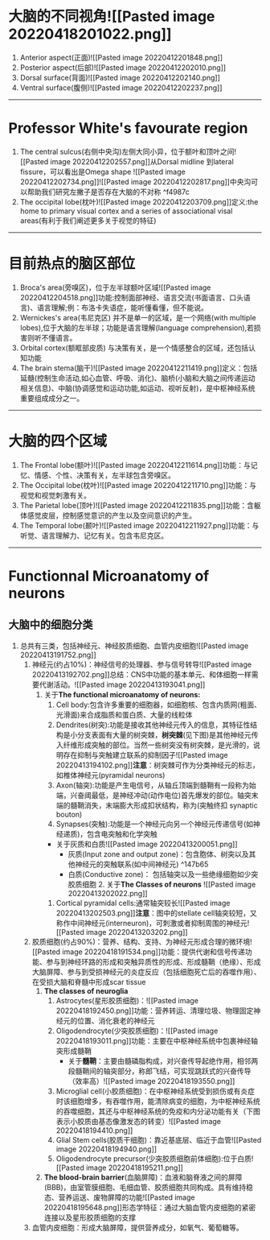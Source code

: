 # 大脑的不同视角![[Pasted image 20220418201022.png]]
1. Anterior aspect(正面)![[Pasted image 20220412201848.png]]
2. Posterior aspect(后部)![[Pasted image 20220412202010.png]]
3. Dorsal surface(背面)![[Pasted image 20220412202140.png]]
4. Ventral surface(腹侧)![[Pasted image 20220412202237.png]]
---

# Professor White's favourate region
1. The central sulcus(右侧中央沟)左侧大同小异，位于额叶和顶叶之间![[Pasted image 20220412202557.png]]从Dorsal midline 到lateral fissure，可以看出是Omega shape ![[Pasted image 20220412202734.png]]![[Pasted image 20220412202817.png]]中央沟可以帮助我们研究左撇子是否存在大脑的不对称 ^f4987c
2. The occipital lobe(枕叶)![[Pasted image 20220412203709.png]]定义:the home to primary visual cortex and a series of associational visal areas(有利于我们阐述更多关于视觉的特征)
---

# 目前热点的脑区部位
1. Broca's area(旁嗅区)，位于左半球额叶区域![[Pasted image 20220412204518.png]]功能:控制面部神经、语言交流(书面语言、口头语言)、语言理解;例：布洛卡失语症，能听懂看懂，但不能说。
1. Wernickes's area(韦尼克区) 并不是单一的区域，是一个网络(with multiple lobes),位于大脑的左半球；功能是语言理解(language comprehension),若损害则听不懂语言。
2. Orbital cortex(额眶部皮质) 与决策有关，是一个情感整合的区域，还包括认知功能
3. The brain stema(脑干)![[Pasted image 20220412211419.png]]定义：包括延髓(控制生命活动,如心血管、呼吸、消化)、脑桥(小脑和大脑之间传递运动相关信息)、中脑(协调感觉和运动功能,如运动、视听反射)，是中枢神经系统重要组成成分之一。
---

# 大脑的四个区域
1. The Frontal lobe(额叶)![[Pasted image 20220412211614.png]]功能：与记忆、情感、个性、决策有关，左半球包含旁嗅区。
3. The Occipital lobe(枕叶)![[Pasted image 20220412211710.png]]功能：与视觉和视觉刺激有关。
4. The Parietal lobe(顶叶)![[Pasted image 20220412211835.png]]功能：含躯体感觉皮层，控制感觉意识的产生以及空间意识的产生。
5. The Temporal lobe(颞叶)![[Pasted image 20220412211927.png]]功能：与听觉、语言理解力、记忆有关。包含韦尼克区。
---

# Functionnal Microanatomy of neurons
## **大脑中的细胞分类**
1. 总共有三类，包括神经元、神经胶质细胞、血管内皮细胞![[Pasted image 20220413191752.png]]
	1.  神经元(约占10%)：神经信号的处理器、参与信号转导![[Pasted image 20220413192702.png]]总结：CNS中功能的基本单元、和体细胞一样需要代谢活动。![[Pasted image 20220413193041.png]]
		1. 关于**The functional microanatomy of neurons:**
			1.   Cell body:包含许多重要的细胞器，如细胞核、包含内质网(粗面、光滑面)来合成脂质和蛋白质、大量的线粒体
			2.  Dendrites(树突):功能是接收其他神经元传入的信息，其特征性结构是小分支表面有大量的树突棘，**树突棘**(见下图)是其他神经元传入纤维形成突触的部位。当然一些树突没有树突棘，是光滑的，说明存在抑制与突触建立联系的抑制因子![[Pasted image 20220413194102.png]]**注意**：树突棘可作为分类神经元的标志，如椎体神经元(pyramidal neurons)
			3.  Axon(轴突):功能是产生电信号，从轴丘顶端到髓鞘有一段称为始端，兴奋阈最低，是神经冲动(动作电位)首先爆发的部位。轴突末端的髓鞘消失，末端膨大形成扣状结构，称为(突触终扣 synaptic bouton)
			4.  Synapses(突触):功能是一个神经元向另一个神经元传递信号(如神经递质)，包含电突触和化学突触 
			*  关于灰质和白质![[Pasted image 20220413200051.png]]
				*  灰质(Input zone and output zone)：包含胞体、树突以及其他神经元的突触联系(如中间神经元) ^147b65
				*  白质(Conductive zone)： 包括轴突以及一些绝缘细胞如少突胶质细胞
       2. 关于**The Classes of neurons** ![[Pasted image 20220413202022.png]]
	       1.  Cortical pyramidal cells:通常轴突较长![[Pasted image 20220413202503.png]]**注意**：图中的stellate cell轴突较短，又称作中间神经元(interneuron)，可刺激或者抑制周围的神经元![[Pasted image 20220413203202.png]]	
	2. 胶质细胞(约占90%)：营养、结构、支持、为神经元形成合理的微环境![[Pasted image 20220418191534.png]]功能：提供代谢和信号传递功能、参与到神经环路的形成和突触异质性的形成、形成髓鞘（绝缘）、形成大脑屏障、参与到受损神经元的炎症反应（包括细胞死亡后的吞噬作用）、在受损大脑和脊髓中形成scar tissue
		1.  **The classes of neuroglia**
			1. Astrocytes(星形胶质细胞)：![[Pasted image 20220418192450.png]]功能：营养转运、清理垃圾、物理固定神经元的位置、消化衰老的神经元
			2. Oligodendrocyte(少突胶质细胞)：![[Pasted image 20220418193011.png]]功能：主要在中枢神经系统中包裹神经轴突形成髓鞘
				* 关于**髓鞘**：主要由髓磷脂构成，对兴奋传导起绝作用，相邻两段髓鞘间的轴突部分，称郎飞结，可实现跳跃式的兴奋传导（效率高）![[Pasted image 20220418193550.png]]
			3. Microglial cell(小胶质细胞)：在中枢神经系统受到损伤或有炎症时该细胞增多，有吞噬作用，能清除病变的细胞，为中枢神经系统的吞噬细胞，其还与中枢神经系统的免疫和内分泌功能有关（下图表示小胶质由基态像激发态的转变）![[Pasted image 20220418194410.png]]
			4. Glial Stem cells(胶质干细胞)：靠近基底层、临近于血管![[Pasted image 20220418194940.png]]
			5. Oligodendrocyte precursor(少突胶质细胞前体细胞):位于白质![[Pasted image 20220418195211.png]]
		2. **The blood-brain barrier**(血脑屏障)：血液和脑脊液之间的屏障(BBB)，由室管膜细胞、毛细血管、胶质细胞共同构成。具有维持稳态、营养运送、废物屏障的功能![[Pasted image 20220418195648.png]]形态学特征：通过大脑血管内皮细胞的紧密连接以及星形胶质细胞的支撑   
	3. 血管内皮细胞：形成大脑屏障，提供营养成分，如氧气、葡萄糖等。

